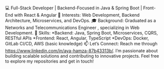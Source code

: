 💻 Full-Stack Developer | Backend-Focused in Java 
   & Spring Boot | Front-End with React & Angular
👀 Interests: Web Development,
   Backend Architecture, Microservices, and DevOps.
🎓 Background: Graduated as a Networks and Telecommunications Engineer
   , specializing in Web Development.
🔧 Skills:
    *Backend: Java, Spring Boot, Microservices, CQRS, RESTful APIs
    *Frontend: React, Angular, TypeScript
    *DevOps: Docker, GitLab CI/CD, AWS (basic knowledge)
📫 Let’s Connect: Reach me through https://www.linkedin.com/in/aya-hamza-87b43313b/.
I’m passionate about building scalable solutions and
   contributing to innovative projects. Feel free to explore my repositories and get in touch!
